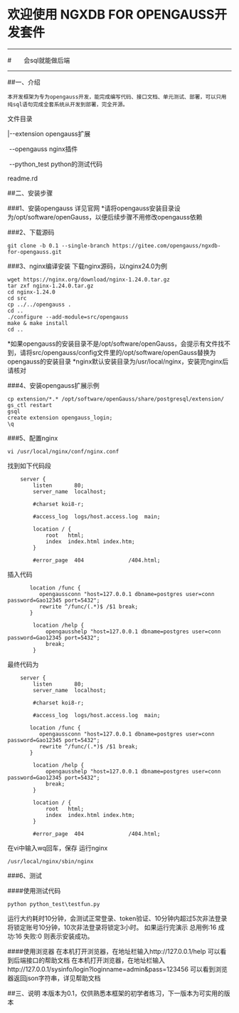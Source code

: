 # 欢迎使用 NGXDB FOR OPENGAUSS开发套件

------

#　　会sql就能做后端

------

##一、介绍

    本开发框架为专为opengauss开发，能完成编写代码、接口文档、单元测试、部署，可以只用纯sql语句完成全套系统从开发到部署，完全开源。
文件目录

|--extension  opengauss扩展

&nbsp;--opengauss nginx插件

&nbsp;--python_test python的测试代码

readme.rd

##二、安装步骤

###1、安装opengauss
详见官网
*请将opengauss安装目录设为/opt/software/openGauss，以便后续步骤不用修改opengauss依赖

###2、下载源码
```linux
git clone -b 0.1 --single-branch https://gitee.com/opengauss/ngxdb-for-opengauss.git
```

###3、nginx编译安装
下载nginx源码，以nginx24.0为例
```linux
wget https://nginx.org/download/nginx-1.24.0.tar.gz
tar zxf nginx-1.24.0.tar.gz
cd nginx-1.24.0
cd src
cp ../../opengauss .
cd ..
./configure --add-module=src/opengauss  
make & make install
cd ..
```
*如果opengauss的安装目录不是/opt/software/openGauss，会提示有文件找不到，请将src/opengauss/config文件里的/opt/software/openGauss替换为opengauss的安装目录
*nginx默认安装目录为/usr/local/nginx，安装完nginx后请核对

###4、安装opengauss扩展示例
```linux
cp extension/*.* /opt/software/openGauss/share/postgresql/extension/
gs_ctl restart
gsql
create extension opengauss_login;
\q
```

###5、配置nginx
```linux
vi /usr/local/nginx/conf/nginx.conf
```
找到如下代码段
```linux
    server {
        listen       80;
        server_name  localhost;

        #charset koi8-r;

        #access_log  logs/host.access.log  main;

        location / {
            root   html;
            index  index.html index.htm;
        }

        #error_page  404              /404.html;
```
插入代码
```linux
       location /func {
          opengaussconn "host=127.0.0.1 dbname=postgres user=conn password=Gao12345 port=5432";
          rewrite ^/func/(.*)$ /$1 break;
       }

        location /help {
            opengausshelp "host=127.0.0.1 dbname=postgres user=conn password=Gao12345 port=5432";
            break;
        }

```
最终代码为
```linux
    server {
        listen       80;
        server_name  localhost;

        #charset koi8-r;

        #access_log  logs/host.access.log  main;

       location /func {
          opengaussconn "host=127.0.0.1 dbname=postgres user=conn password=Gao12345 port=5432";
          rewrite ^/func/(.*)$ /$1 break;
       }

        location /help {
            opengausshelp "host=127.0.0.1 dbname=postgres user=conn password=Gao12345 port=5432";
            break;
        }

        location / {
            root   html;
            index  index.html index.htm;
        }

        #error_page  404              /404.html;

```
在vi中输入wq回车，保存
运行nginx
```linux
/usr/local/nginx/sbin/nginx
```

###6、测试

####使用测试代码
```linux
python python_test\testfun.py
```
运行大约耗时10分钟，会测试正常登录、token验证、10分钟内超过5次非法登录将锁定账号10分钟，10次非法登录将锁定3小时。
如果运行完演示
总用例:16 成功:16 失败:0
则表示安装成功。

####使用浏览器
在本机打开浏览器，在地址栏输入http://127.0.0.1/help
可以看到后端接口的帮助文档
在本机打开浏览器，在地址栏输入http://127.0.0.1/sysinfo/login?loginname=admin&pass=123456
可以看到浏览器返回json字符串，详见帮助文档

##三、说明
本版本为0.1，仅供熟悉本框架的初学者练习，下一版本为可实用的版本

